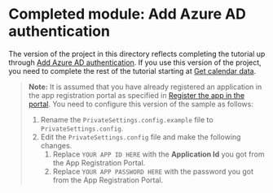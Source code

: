 # Completed module: Add Azure AD authentication

The version of the project in this directory reflects completing the tutorial up through [Add Azure AD authentication](https://docs.microsoft.com/graph/tutorials/aspnet?tutorial-step=3). If you use this version of the project, you need to complete the rest of the tutorial starting at [Get calendar data](https://docs.microsoft.com/graph/tutorials/aspnet?tutorial-step=4).

> **Note:** It is assumed that you have already registered an application in the app registration portal as specified in [Register the app in the portal](https://docs.microsoft.com/graph/tutorials/aspnet?tutorial-step=2). You need to configure this version of the sample as follows:
>
> 1. Rename the `PrivateSettings.config.example` file to `PrivateSettings.config`.
> 1. Edit the `PrivateSettings.config` file and make the following changes.
>     1. Replace `YOUR APP ID HERE` with the **Application Id** you got from the App Registration Portal.
>     1. Replace `YOUR APP PASSWORD HERE` with the password you got from the App Registration Portal.
